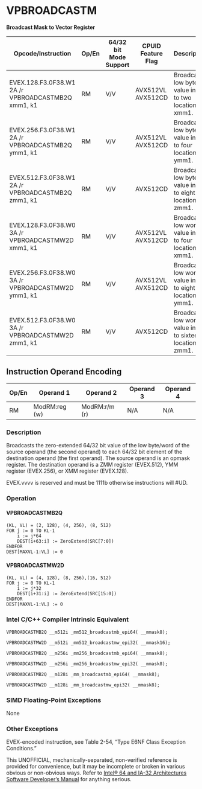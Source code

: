 # VPBROADCASTM

**Broadcast Mask to Vector Register**

| Opcode/Instruction                                 | Op/En | 64/32 bit Mode Support | CPUID Feature Flag | Description                                                  |
| -------------------------------------------------- | ----- | ---------------------- | ------------------ | ------------------------------------------------------------ |
| EVEX.128.F3.0F38.W1 2A /r VPBROADCASTMB2Q xmm1, k1 | RM    | V/V                    | AVX512VL AVX512CD  | Broadcast low byte value in k1 to two locations in xmm1.     |
| EVEX.256.F3.0F38.W1 2A /r VPBROADCASTMB2Q ymm1, k1 | RM    | V/V                    | AVX512VL AVX512CD  | Broadcast low byte value in k1 to four locations in ymm1.    |
| EVEX.512.F3.0F38.W1 2A /r VPBROADCASTMB2Q zmm1, k1 | RM    | V/V                    | AVX512CD           | Broadcast low byte value in k1 to eight locations in zmm1.   |
| EVEX.128.F3.0F38.W0 3A /r VPBROADCASTMW2D xmm1, k1 | RM    | V/V                    | AVX512VL AVX512CD  | Broadcast low word value in k1 to four locations in xmm1.    |
| EVEX.256.F3.0F38.W0 3A /r VPBROADCASTMW2D ymm1, k1 | RM    | V/V                    | AVX512VL AVX512CD  | Broadcast low word value in k1 to eight locations in ymm1.   |
| EVEX.512.F3.0F38.W0 3A /r VPBROADCASTMW2D zmm1, k1 | RM    | V/V                    | AVX512CD           | Broadcast low word value in k1 to sixteen locations in zmm1. |

## Instruction Operand Encoding

| Op/En | Operand 1     | Operand 2     | Operand 3 | Operand 4 |
| ----- | ------------- | ------------- | --------- | --------- |
| RM    | ModRM:reg (w) | ModRM:r/m (r) | N/A       | N/A       |

### Description

Broadcasts the zero-extended 64/32 bit value of the low byte/word of the source operand (the second operand) to each 64/32 bit element of the destination operand (the first operand). The source operand is an opmask register. The destination operand is a ZMM register (EVEX.512), YMM register (EVEX.256), or XMM register (EVEX.128).

EVEX.vvvv is reserved and must be 1111b otherwise instructions will #​​​UD.

### Operation

#### VPBROADCASTMB2Q

```
(KL, VL) = (2, 128), (4, 256), (8, 512)
FOR j := 0 TO KL-1
    i := j*64
    DEST[i+63:i] := ZeroExtend(SRC[7:0])
ENDFOR
DEST[MAXVL-1:VL] := 0

```

#### VPBROADCASTMW2D

```
(KL, VL) = (4, 128), (8, 256),(16, 512)
FOR j := 0 TO KL-1
    i := j*32
    DEST[i+31:i] := ZeroExtend(SRC[15:0])
ENDFOR
DEST[MAXVL-1:VL] := 0

```

### Intel C/C++ Compiler Intrinsic Equivalent

```
VPBROADCASTMB2Q __m512i _mm512_broadcastmb_epi64( __mmask8);

```

```
VPBROADCASTMW2D __m512i _mm512_broadcastmw_epi32( __mmask16);

```

```
VPBROADCASTMB2Q __m256i _mm256_broadcastmb_epi64( __mmask8);

```

```
VPBROADCASTMW2D __m256i _mm256_broadcastmw_epi32( __mmask8);

```

```
VPBROADCASTMB2Q __m128i _mm_broadcastmb_epi64( __mmask8);

```

```
VPBROADCASTMW2D __m128i _mm_broadcastmw_epi32( __mmask8);

```

### SIMD Floating-Point Exceptions

None

### Other Exceptions

EVEX-encoded instruction, see Table 2-54, “Type E6NF Class Exception Conditions.”

This UNOFFICIAL, mechanically-separated, non-verified reference is provided for convenience, but it may be
incomplete or broken in various obvious or non-obvious
ways. Refer to [Intel® 64 and IA-32 Architectures Software Developer’s Manual](https://software.intel.com/en-us/download/intel-64-and-ia-32-architectures-sdm-combined-volumes-1-2a-2b-2c-2d-3a-3b-3c-3d-and-4) for anything serious.
